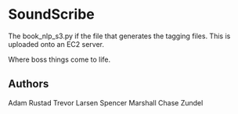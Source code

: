 # SoundScribe

The book_nlp_s3.py if the file that generates the tagging files. This is uploaded onto an EC2 server. 



Where boss things come to life. 


## Authors
Adam Rustad
Trevor Larsen
Spencer Marshall
Chase Zundel
